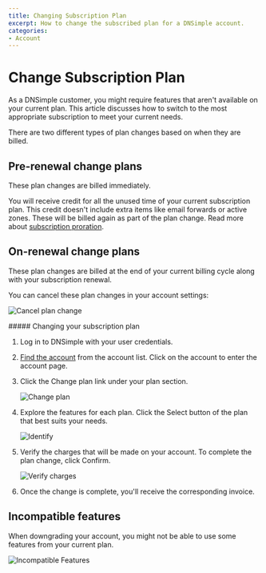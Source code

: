 ```yaml
---
title: Changing Subscription Plan
excerpt: How to change the subscribed plan for a DNSimple account.
categories:
- Account
---
```


# Change Subscription Plan

As a DNSimple customer, you might require features that aren't available on your current plan. This article discusses how to switch to the most appropriate subscription to meet your current needs.

There are two different types of plan changes based on when they are billed.

## Pre-renewal change plans

These plan changes are billed immediately.

You will receive credit for all the unused time of your current subscription plan. This credit doesn't include extra items like email forwards or active zones. These will be billed again as part of the plan change. Read more about [subscription proration](/articles/understanding-invoice).

## On-renewal change plans

These plan changes are billed at the end of your current billing cycle along with your subscription renewal.

You can cancel these plan changes in your account settings:

![Cancel plan change](/files/account-billing-cancel-plan-change.png)

<div class="section-steps" markdown="1">
##### Changing your subscription plan

1.  Log in to DNSimple with your user credentials.
1.  [Find the account](https://dnsimple.com/user) from the account list. Click on the account to enter the account page.
1.  Click the <label>Change plan</label> link under your plan section.

    ![Change plan](/files/account-billing-change-plan-link.png)

1.  Explore the features for each plan. Click the <label>Select</label> button of the plan that best suits your needs.

    ![Identify](/files/change-plan-2.png)

1.  Verify the charges that will be made on your account. To complete the plan change, click <label>Confirm</label>.

    ![Verify charges](/files/change-plan-3.png)

1.  Once the change is complete, you'll receive the corresponding invoice.

</div>

## Incompatible features

When downgrading your account, you might not be able to use some features from your current plan.

![Incompatible Features](/files/account-billing-incompatible-features.png)
